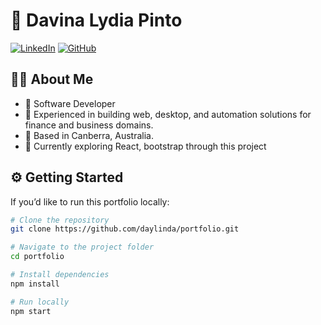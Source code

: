 

# 🌟 Davina Lydia Pinto 


[![LinkedIn](https://img.shields.io/badge/LinkedIn-blue?logo=linkedin&logoColor=white)](https://www.linkedin.com/in/davina-lydia-pinto-65166514b/)
[![GitHub](https://img.shields.io/badge/GitHub-black?logo=github&logoColor=white)](https://github.com/daylinda)



## 👩‍💻 About Me
- 💼 Software Developer
- 🎯 Experienced in building web, desktop, and automation solutions for finance and business domains.  
- 📍 Based in Canberra, Australia.  
- 🌱 Currently exploring React, bootstrap  through this project



## ⚙️ Getting Started
If you’d like to run this portfolio locally:

```bash
# Clone the repository
git clone https://github.com/daylinda/portfolio.git

# Navigate to the project folder
cd portfolio

# Install dependencies
npm install

# Run locally
npm start
